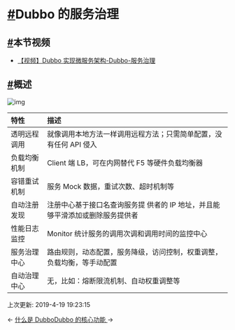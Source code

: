 # [#](https://funtl.com/zh/apache-dubbo-rpc/Dubbo-的服务治理.html#dubbo-的服务治理)Dubbo 的服务治理

## [#](https://funtl.com/zh/apache-dubbo-rpc/Dubbo-的服务治理.html#本节视频)本节视频

- [【视频】Dubbo 实现微服务架构-Dubbo-服务治理](https://www.bilibili.com/video/av34187294/)

## [#](https://funtl.com/zh/apache-dubbo-rpc/Dubbo-的服务治理.html#概述)概述

![img](https://funtl.com/assets/2062729-5f97eab81f9d55cb.png)

| 特性         | 描述                                                         |
| :----------- | :----------------------------------------------------------- |
| 透明远程调用 | 就像调用本地方法一样调用远程方法；只需简单配置，没有任何 API 侵入 |
| 负载均衡机制 | Client 端 LB，可在内网替代 F5 等硬件负载均衡器               |
| 容错重试机制 | 服务 Mock 数据，重试次数、超时机制等                         |
| 自动注册发现 | 注册中心基于接口名查询服务提 供者的 IP 地址，并且能够平滑添加或删除服务提供者 |
| 性能日志监控 | Monitor 统计服务的调用次调和调用时间的监控中心               |
| 服务治理中心 | 路由规则，动态配置，服务降级，访问控制，权重调整，负载均衡，等手动配置 |
| 自动治理中心 | 无，比如：熔断限流机制、自动权重调整等                       |

上次更新: 2019-4-19 19:23:15

← [什么是 Dubbo](https://funtl.com/zh/apache-dubbo-rpc/)[Dubbo 的核心功能 ](https://funtl.com/zh/apache-dubbo-rpc/Dubbo-的核心功能.html)→